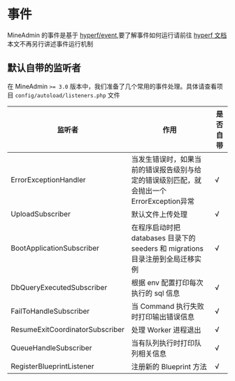 # 事件

MineAdmin 的事件是基于 [hyperf/event](https://github.com/hyperf/event),要了解事件如何运行请前往 [hyperf 文档](https:://hyperf.io)
本文不再另行讲述事件运行机制

## 默认自带的监听者

在 MineAdmin `>= 3.0` 版本中，我们准备了几个常用的事件处理。具体请查看项目 `config/autoload/listeners.php` 文件


| 监听者                             | 作用                                                      | 是否自带 |
|---------------------------------|---------------------------------------------------------|------|
| ErrorExceptionHandler           | 当发生错误时，如果当前的错误报告级别与给定的错误级别匹配，就会抛出一个ErrorException异常     | √    |
| UploadSubscriber                | 默认文件上传处理                                                | √    |
| BootApplicationSubscriber       | 在程序启动时把 databases 目录下的 seeders 和 migrations 目录注册到全局迁移实例 | √    |
| DbQueryExecutedSubscriber       | 根据 env 配置打印每次执行的 sql 信息                                 | √    |
| FailToHandleSubscriber          | 当 Command 执行失败时打印输出错误信息                                 | √    |
| ResumeExitCoordinatorSubscriber | 处理 Worker 进程退出                                          | √    |
| QueueHandleSubscriber           | 当有队列执行时打印队列相关信息                                         | √    |
| RegisterBlueprintListener       | 注册新的 Blueprint 方法                                       | √    |






